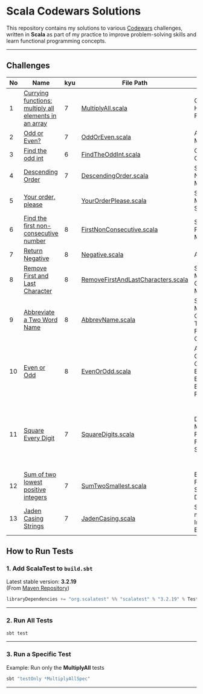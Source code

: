 # Scala Codewars Solutions

This repository contains my solutions to various [Codewars](https://www.codewars.com) challenges, written in **Scala** as part of my practice to improve problem-solving skills and learn functional programming concepts.

---

## Challenges

| No | Name                                                                                                                  | kyu | File Path                                                                                 | Related Topic                                                                | Test File                                                                                   | Note                                                                |
|----|-----------------------------------------------------------------------------------------------------------------------|-----|-------------------------------------------------------------------------------------------|------------------------------------------------------------------------------|---------------------------------------------------------------------------------------------|---------------------------------------------------------------------|
| 1  | [Currying functions: multiply all elements in an array](https://www.codewars.com/kata/586909e4c66d18dd1800009b/scala) | 7   | [MultiplyAll.scala](./src/main/scala/MultiplyAll.scala)                                   | Currying, Higher-Order Functions                                             | [MultiplyAllSpec.scala](./src/test/scala/MultiplyAllSpec.scala)                             |                                                                     |
| 2  | [Odd or Even?](https://www.codewars.com/kata/5949481f86420f59480000e7/train/scala)                                    | 7   | [OddOrEven.scala](./src/main/scala/OddOrEven.scala)                                       | Arithmetic, Modulus                                                          | [OddEvenSpec.scala](./src/test/scala/OddEvenSpec.scala)                                     |                                                                     |
| 3  | [Find the odd int](https://www.codewars.com/kata/54da5a58ea159efa38000836/train/scala)                                | 6   | [FindTheOddInt.scala](./src/main/scala/FindTheOddInt.scala)                               | Counting, Collections                                                        | [FindTheOddIntSpec.scala](./src/test/scala/FindTheOddIntSpec.scala)                         |                                                                     |
| 4  | [Descending Order](https://www.codewars.com/kata/5467e4d82edf8bbf40000155)                                            | 7   | [DescendingOrder.scala](./src/main/scala/DescendingOrder.scala)                           | Sorting, Number Manipulation                                                 | —                                                                                           |                                                                     |
| 5  | [Your order, please](https://www.codewars.com/kata/55c45be3b2079eccff00010f/train/scala)                              |     | [YourOrderPlease.scala](./src/main/scala/YourOrderPlease.scala)                           | String Manipulation, Sorting                                                 | —                                                                                           |                                                                     |
| 6  | [Find the first non-consecutive number](https://www.codewars.com/kata/58f8a3a27a5c28d92e000144/train/scala)           | 8   | [FirstNonConsecutive.scala](./src/main/scala/FirstNonConsecutive.scala)                   | Sequences, Pattern Matching                                                  | [FindNonConsecutiveSpec.scala](./src/test/scala/FindNonConsecutiveSpec.scala)               |                                                                     |
| 7  | [Return Negative](https://www.codewars.com/kata/55685cd7ad70877c23000102/train/scala)                                 | 8   | [Negative.scala](./src/main/scala/Negative.scala)                                         | Arithmetic                                                                   | —                                                                                           |                                                                     |
| 8  | [Remove First and Last Character](https://www.codewars.com/kata/56bc28ad5bdaeb48760009b0/solutions/scala)             | 8   | [RemoveFirstAndLastCharacters.scala](./src/main/scala/RemoveFirstAndLastCharacters.scala) | String Manipulation, Guards, Pattern Matching                                | [RemoveFirstAndLastCharactersSpec](./src/test/scala/RemoveFirstAndLastCharactersSpec.scala) |                                                                     |
| 9  | [Abbreviate a Two Word Name](https://www.codewars.com/kata/57eadb7ecd143f4c9c0000a3/scala)                            | 8   | [AbbrevName.scala](./src/main/scala/AbbrevName.scala)                                     | String Manipulation, Collection Transformation, Functional Composition       | -                                                                                           |                                                                     |
| 10 | [Even or Odd](https://www.codewars.com/kata/53da3dbb4a5168369a0000fe/train/scala)                                     | 8   | [EvenOrOdd.scala](./src/main/scala/EvenOrOdd.scala)                                       | Arithmetic Operations, Conditional Expressions, Expression-Based Programming | -                                                                                           |                                                                     |
| 11 | [Square Every Digit](https://www.codewars.com/kata/546e2562b03326a88e000020/scala)                                    | 7   | [SquareDigits.scala](./src/main/scala/SquareDigits.scala)                                 | Digit Manipulation, FoldLeft, Functional Style                               | -                                                                                           | Lean Sealed Traits for Domain Errors, BigInt vs Int Overflow Safety |                        
| 12 | [Sum of two lowest positive integers](https://www.codewars.com/kata/558fc85d8fd1938afb000014/scala)                   | 7   | [SumTwoSmallest.scala](./src/main/scala/SumTwoSmallest.scala)                             | Error Handling, FoldLeft, Min Search, Domain Errors                          | -                                                                                           |                                                                     |
| 13 | [Jaden Casing Strings](https://www.codewars.com/kata/5390bac347d09b7da40006f6/scala)                                  | 7   | [JadenCasing.scala](./src/main/scala/JadenCasing.scala)                                   | String manipulation, Implicits / Extensions                                  | _                                                                                           |                                                                     |

## How to Run Tests

### 1. Add ScalaTest to `build.sbt`

Latest stable version: **3.2.19**  
(From [Maven Repository](https://mvnrepository.com/artifact/org.scalatest/scalatest/3.2.19))

```scala
libraryDependencies += "org.scalatest" %% "scalatest" % "3.2.19" % Test
```

---

### 2. Run All Tests

```bash
sbt test
```

---

### 3. Run a Specific Test

Example: Run only the **MultiplyAll** tests

```bash
sbt "testOnly *MultiplyAllSpec"
```

---

